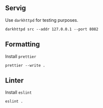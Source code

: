 ## Servig
Use `darkhttpd` for testing purposes.
```
darkhttpd src --addr 127.0.0.1 --port 8082
```

## Formatting
Install `prettier`

```
prettier --write .
```

## Linter
Install `eslint`

```
eslint .
```
